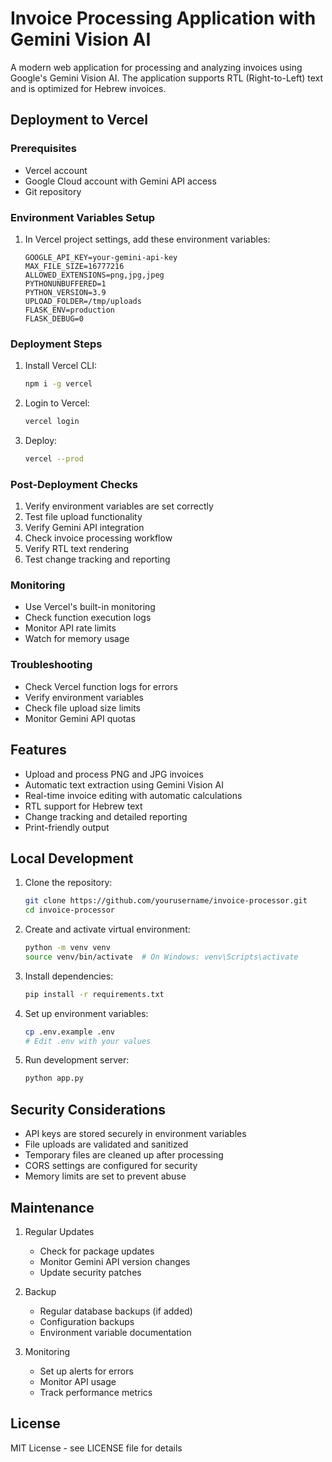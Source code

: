 # Invoice Processing Application with Gemini Vision AI

A modern web application for processing and analyzing invoices using Google's Gemini Vision AI. The application supports RTL (Right-to-Left) text and is optimized for Hebrew invoices.

## Deployment to Vercel

### Prerequisites

- Vercel account
- Google Cloud account with Gemini API access
- Git repository

### Environment Variables Setup

1. In Vercel project settings, add these environment variables:
   ```
   GOOGLE_API_KEY=your-gemini-api-key
   MAX_FILE_SIZE=16777216
   ALLOWED_EXTENSIONS=png,jpg,jpeg
   PYTHONUNBUFFERED=1
   PYTHON_VERSION=3.9
   UPLOAD_FOLDER=/tmp/uploads
   FLASK_ENV=production
   FLASK_DEBUG=0
   ```

### Deployment Steps

1. Install Vercel CLI:

   ```bash
   npm i -g vercel
   ```

2. Login to Vercel:

   ```bash
   vercel login
   ```

3. Deploy:
   ```bash
   vercel --prod
   ```

### Post-Deployment Checks

1. Verify environment variables are set correctly
2. Test file upload functionality
3. Verify Gemini API integration
4. Check invoice processing workflow
5. Verify RTL text rendering
6. Test change tracking and reporting

### Monitoring

- Use Vercel's built-in monitoring
- Check function execution logs
- Monitor API rate limits
- Watch for memory usage

### Troubleshooting

- Check Vercel function logs for errors
- Verify environment variables
- Check file upload size limits
- Monitor Gemini API quotas

## Features

- Upload and process PNG and JPG invoices
- Automatic text extraction using Gemini Vision AI
- Real-time invoice editing with automatic calculations
- RTL support for Hebrew text
- Change tracking and detailed reporting
- Print-friendly output

## Local Development

1. Clone the repository:

   ```bash
   git clone https://github.com/yourusername/invoice-processor.git
   cd invoice-processor
   ```

2. Create and activate virtual environment:

   ```bash
   python -m venv venv
   source venv/bin/activate  # On Windows: venv\Scripts\activate
   ```

3. Install dependencies:

   ```bash
   pip install -r requirements.txt
   ```

4. Set up environment variables:

   ```bash
   cp .env.example .env
   # Edit .env with your values
   ```

5. Run development server:
   ```bash
   python app.py
   ```

## Security Considerations

- API keys are stored securely in environment variables
- File uploads are validated and sanitized
- Temporary files are cleaned up after processing
- CORS settings are configured for security
- Memory limits are set to prevent abuse

## Maintenance

1. Regular Updates

   - Check for package updates
   - Monitor Gemini API version changes
   - Update security patches

2. Backup

   - Regular database backups (if added)
   - Configuration backups
   - Environment variable documentation

3. Monitoring
   - Set up alerts for errors
   - Monitor API usage
   - Track performance metrics

## License

MIT License - see LICENSE file for details
